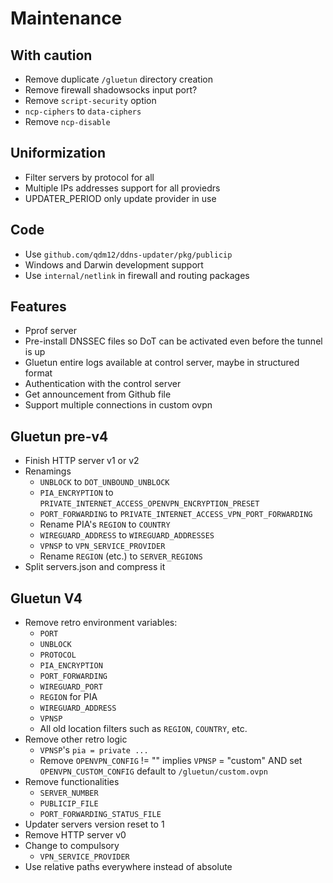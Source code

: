 # Maintenance

## With caution

- Remove duplicate `/gluetun` directory creation
- Remove firewall shadowsocks input port?
- Remove `script-security` option
- `ncp-ciphers` to `data-ciphers`
- Remove `ncp-disable`

## Uniformization

- Filter servers by protocol for all
- Multiple IPs addresses support for all proviedrs
- UPDATER_PERIOD only update provider in use

## Code

- Use `github.com/qdm12/ddns-updater/pkg/publicip`
- Windows and Darwin development support
- Use `internal/netlink` in firewall and routing packages

## Features

- Pprof server
- Pre-install DNSSEC files so DoT can be activated even before the tunnel is up
- Gluetun entire logs available at control server, maybe in structured format
- Authentication with the control server
- Get announcement from Github file
- Support multiple connections in custom ovpn

## Gluetun pre-v4

- Finish HTTP server v1 or v2
- Renamings
  - `UNBLOCK` to `DOT_UNBOUND_UNBLOCK`
  - `PIA_ENCRYPTION` to `PRIVATE_INTERNET_ACCESS_OPENVPN_ENCRYPTION_PRESET`
  - `PORT_FORWARDING` to `PRIVATE_INTERNET_ACCESS_VPN_PORT_FORWARDING`
  - Rename PIA's `REGION` to `COUNTRY`
  - `WIREGUARD_ADDRESS` to `WIREGUARD_ADDRESSES`
  - `VPNSP` to `VPN_SERVICE_PROVIDER`
  - Rename `REGION` (etc.) to `SERVER_REGIONS`
- Split servers.json and compress it

## Gluetun V4

- Remove retro environment variables:
  - `PORT`
  - `UNBLOCK`
  - `PROTOCOL`
  - `PIA_ENCRYPTION`
  - `PORT_FORWARDING`
  - `WIREGUARD_PORT`
  - `REGION` for PIA
  - `WIREGUARD_ADDRESS`
  - `VPNSP`
  - All old location filters such as `REGION`, `COUNTRY`, etc.
- Remove other retro logic
  - `VPNSP`'s `pia = private ...`
  - Remove `OPENVPN_CONFIG` != "" implies `VPNSP` = "custom" AND set `OPENVPN_CUSTOM_CONFIG` default to `/gluetun/custom.ovpn`
- Remove functionalities
  - `SERVER_NUMBER`
  - `PUBLICIP_FILE`
  - `PORT_FORWARDING_STATUS_FILE`
- Updater servers version reset to 1
- Remove HTTP server v0
- Change to compulsory
  - `VPN_SERVICE_PROVIDER`
- Use relative paths everywhere instead of absolute
